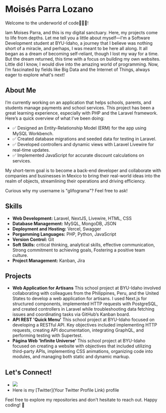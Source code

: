 # Moisés Parra Lozano

Welcome to the underworld of code👾👨‍💻! 

Iam Moises Parra, and this is my digital sanctuary. Here, my projects come to life from depths. Let me tell you a little about myself—I'm a Software Development student at BYU-Idaho, a journey that I believe was nothing short of a miracle, and perhaps, I was meant to be here all along. It all began as a dream of becoming self-reliant, though I lost my way for a time. But the dream returned, this time with a focus on building my own websites. Little did I know, I would dive into the amazing world of programming. Now, I’m fascinated by fields like Big Data and the Internet of Things, always eager to explore what's next!

## About Me
I’m currently working on an application that helps schools, parents, and students manage payments and school services. This project has been a great learning experience, especially with PHP and the Laravel framework. Here’s a quick overview of what I’ve been doing:

- ✅ Designed an Entity-Relationship Model (ERM) for the app using MySQL Workbench.
- ✅ Created database migrations and seeded data for testing in Laravel.
- ✅ Developed controllers and dynamic views with Laravel Livewire for real-time updates.
- ✅ Implemented JavaScript for accurate discount calculations on services.

My short-term goal is to become a back-end developer and collaborate with companies and businesses in Mexico to bring their real-world ideas into the realm of objects, streamlining their operations and driving efficiency.

Curious why my username is "glifograma"? Feel free to ask!

## Skills
- **Web Development:** Laravel, NextJS, Livewire, HTML, CSS
- **Database Management:** MySQL, MongoDB, JSON
- **Deployment and Hosting:** Vercel, Swagger
- **Porgamming Languages:** PHP, Python, JavaScript
- **Version Control:** Git
- **Soft Skills:** critical thinking, analytical skills, effective communication, Strong commitment to achieving goals, Fostering a positive team culture.
- **Project Management:** Kanban, Jira


## Projects

- **Web Application for Artisans**
This school project at BYU-Idaho involved collaborating with colleagues from the Philippines, Peru, and the United States to develop a web application for artisans. I used Next.js for structured components, implemented HTTP requests with PostgreSQL, and created controllers in Laravel while troubleshooting data fetching issues and coordinating tasks via GitHub’s Kanban board.
- **API REST 'Quick Menu'**
This school project at BYU-Idaho focused on developing a RESTful API. Key objectives included implementing HTTP requests, creating API documentation, integrating GraphQL, and performing testing with Supertest.
- **Página Web 'Infinite Universe'**
This school project at BYU-Idaho focused on creating a website with objectives that included utilizing third-party APIs, implementing CSS animations, organizing code into modules, and managing both static and dynamic markup.

## Let's Connect!

- [![](https://img.shields.io/badge/LinkedIn-blue?style=for-the-badge&logo=linkedin&logoColor=white)](www.linkedin.com/in/moises-parra-lozano)
- Here is my [Twitter](Your Twitter Profile Link) profile

Feel free to explore my repositories and don't hesitate to reach out. Happy coding! 🚀
